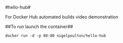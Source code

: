 #hello-hub#

For Docker Hub automated builds video demonstration

##To run launch the container##

	docker run -d -p 80:80 nigelpoulton/hello-hub


